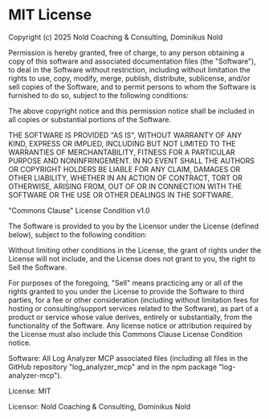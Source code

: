 # MIT License

Copyright (c) 2025 Nold Coaching & Consulting, Dominikus Nold

Permission is hereby granted, free of charge, to any person obtaining a copy
of this software and associated documentation files (the "Software"), to deal
in the Software without restriction, including without limitation the rights
to use, copy, modify, merge, publish, distribute, sublicense, and/or sell
copies of the Software, and to permit persons to whom the Software is
furnished to do so, subject to the following conditions:

The above copyright notice and this permission notice shall be included in all
copies or substantial portions of the Software.

THE SOFTWARE IS PROVIDED "AS IS", WITHOUT WARRANTY OF ANY KIND, EXPRESS OR
IMPLIED, INCLUDING BUT NOT LIMITED TO THE WARRANTIES OF MERCHANTABILITY,
FITNESS FOR A PARTICULAR PURPOSE AND NONINFRINGEMENT. IN NO EVENT SHALL THE
AUTHORS OR COPYRIGHT HOLDERS BE LIABLE FOR ANY CLAIM, DAMAGES OR OTHER
LIABILITY, WHETHER IN AN ACTION OF CONTRACT, TORT OR OTHERWISE, ARISING FROM,
OUT OF OR IN CONNECTION WITH THE SOFTWARE OR THE USE OR OTHER DEALINGS IN THE
SOFTWARE.

"Commons Clause" License Condition v1.0

The Software is provided to you by the Licensor under the License (defined below), subject to the following condition:

Without limiting other conditions in the License, the grant of rights under the License will not include, and the License does not grant to you, the right to Sell the Software.

For purposes of the foregoing, "Sell" means practicing any or all of the rights granted to you under the License to provide the Software to third parties, for a fee or other consideration (including without limitation fees for hosting or consulting/support services related to the Software), as part of a product or service whose value derives, entirely or substantially, from the functionality of the Software. Any license notice or attribution required by the License must also include this Commons Clause License Condition notice.

Software: All Log Analyzer MCP associated files (including all files in the GitHub repository "log_analyzer_mcp" and in the npm package "log-analyzer-mcp").

License: MIT

Licensor: Nold Coaching & Consulting, Dominikus Nold
